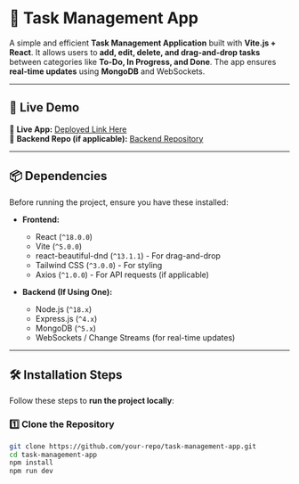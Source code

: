 # 📝 Task Management App

A simple and efficient **Task Management Application** built with **Vite.js + React**. It allows users to **add, edit, delete, and drag-and-drop tasks** between categories like **To-Do, In Progress, and Done**. The app ensures **real-time updates** using **MongoDB** and WebSockets.

---

## 🚀 Live Demo
🔗 **Live App:** [Deployed Link Here](https://your-live-link.com)  
🔗 **Backend Repo (if applicable):** [Backend Repository](https://github.com/ela60/Task-Scheduling-App-Server.git)  

---

## 📦 Dependencies

Before running the project, ensure you have these installed:

- **Frontend:**
  - React (`^18.0.0`)
  - Vite (`^5.0.0`)
  - react-beautiful-dnd (`^13.1.1`) - For drag-and-drop
  - Tailwind CSS (`^3.0.0`) - For styling
  - Axios (`^1.0.0`) - For API requests (if applicable)

- **Backend (If Using One):**
  - Node.js (`^18.x`)
  - Express.js (`^4.x`)
  - MongoDB (`^5.x`)
  - WebSockets / Change Streams (for real-time updates)

---

## 🛠️ Installation Steps

Follow these steps to **run the project locally**:

### 1️⃣ Clone the Repository
```sh
git clone https://github.com/your-repo/task-management-app.git
cd task-management-app
npm install
npm run dev
